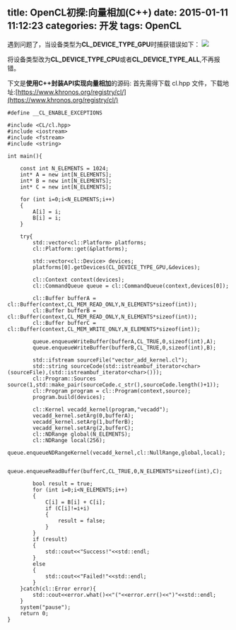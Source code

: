 title: OpenCL初探:向量相加(C++)
date: 2015-01-11 11:12:23
categories: 开发
tags: OpenCL
---
<p/>

遇到问题了，当设备类型为**CL_DEVICE_TYPE_GPU**时捕获错误如下：
![](/images/vecadd_cpp_err1.png)

将设备类型改为**CL_DEVICE_TYPE_CPU**或者**CL_DEVICE_TYPE_ALL**,不再报错。

下文是**使用C++封装API实现向量相加**的源码:
首先需得下载 cl.hpp 文件，下载地址:[https://www.khronos.org/registry/cl/](https://www.khronos.org/registry/cl/)
<!--more-->
```
#define __CL_ENABLE_EXCEPTIONS

#include <CL/cl.hpp>
#include <iostream>
#include <fstream>
#include <string>

int main(){

	const int N_ELEMENTS = 1024;
	int* A = new int[N_ELEMENTS];
	int* B = new int[N_ELEMENTS];
	int* C = new int[N_ELEMENTS];

	for (int i=0;i<N_ELEMENTS;i++)
	{
		A[i] = i;
		B[i] = i;
	}

	try{
		std::vector<cl::Platform> platforms;
		cl::Platform::get(&platforms);

		std::vector<cl::Device> devices;
		platforms[0].getDevices(CL_DEVICE_TYPE_GPU,&devices);

		cl::Context context(devices);
		cl::CommandQueue queue = cl::CommandQueue(context,devices[0]);

		cl::Buffer bufferA = cl::Buffer(context,CL_MEM_READ_ONLY,N_ELEMENTS*sizeof(int));
		cl::Buffer bufferB = cl::Buffer(context,CL_MEM_READ_ONLY,N_ELEMENTS*sizeof(int));
		cl::Buffer bufferC = cl::Buffer(context,CL_MEM_WRITE_ONLY,N_ELEMENTS*sizeof(int));

		queue.enqueueWriteBuffer(bufferA,CL_TRUE,0,sizeof(int),A);
		queue.enqueueWriteBuffer(bufferB,CL_TRUE,0,sizeof(int),B);

		std::ifstream sourceFile("vector_add_kernel.cl");
		std::string sourceCode(std::istreambuf_iterator<char>(sourceFile),(std::istreambuf_iterator<char>()));
		cl::Program::Sources source(1,std::make_pair(sourceCode.c_str(),sourceCode.length()+1));
		cl::Program program = cl::Program(context,source);
		program.build(devices);

		cl::Kernel vecadd_kernel(program,"vecadd");
		vecadd_kernel.setArg(0,bufferA);
		vecadd_kernel.setArg(1,bufferB);
		vecadd_kernel.setArg(2,bufferC);
		cl::NDRange global(N_ELEMENTS);
		cl::NDRange local(256);
		queue.enqueueNDRangeKernel(vecadd_kernel,cl::NullRange,global,local);

		queue.enqueueReadBuffer(bufferC,CL_TRUE,0,N_ELEMENTS*sizeof(int),C);

		bool result = true;
		for (int i=0;i<N_ELEMENTS;i++)
		{
			C[i] = B[i] + C[i];
			if (C[i]!=i+i)
			{
				result = false;
			}
		}
		if (result)
		{
			std::cout<<"Success!"<<std::endl;
		} 
		else
		{
			std::cout<<"Failed!"<<std::endl;
		}
	}catch(cl::Error error){
		std::cout<<error.what()<<"("<<error.err()<<")"<<std::endl;
	}
	system("pause");
	return 0;
}
```
